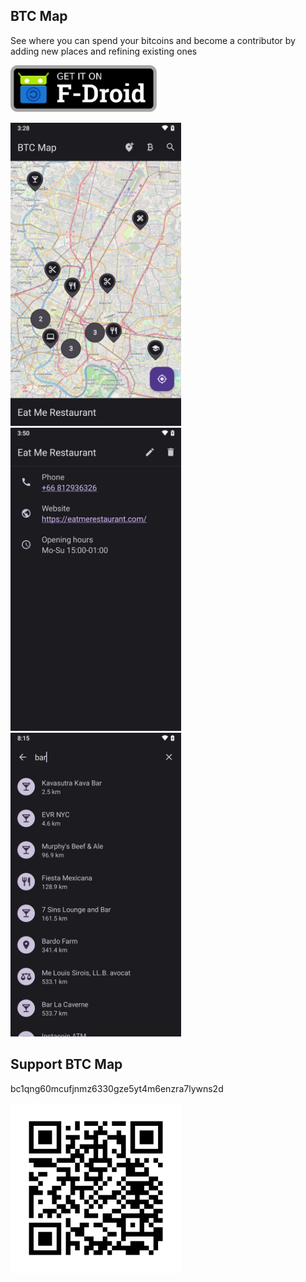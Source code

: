 ## BTC Map

See where you can spend your bitcoins and become a contributor by adding new places and refining existing ones

<p>
  <a href="https://f-droid.org/packages/org.btcmap/">
    <img src="graphics/get-it-on-fdroid.svg" alt="Get it on F-Droid" height="75">
  </a>
</p>

<div>
<img alt="" src="fastlane/metadata/android/en-US/images/phoneScreenshots/1.jpg" width="273">
<img alt="" src="fastlane/metadata/android/en-US/images/phoneScreenshots/2.jpg" width="273">
<img alt="" src="fastlane/metadata/android/en-US/images/phoneScreenshots/3.jpg" width="273">
</div>

## Support BTC Map

bc1qng60mcufjnmz6330gze5yt4m6enzra7lywns2d

<img src="app/src/main/res/drawable-nodpi/btc_address.png" width="273">
